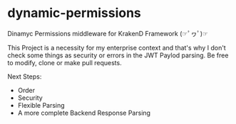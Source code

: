 # dynamic-permissions
Dinamyc Permissions middleware for KrakenD Framework (☞ﾟヮﾟ)☞

This Project is a necessity for my enterprise context and that's why I don't check some things as security or errors in the JWT Paylod parsing.
Be free to modify, clone or make pull requests.

Next Steps:
  - Order
  - Security
  - Flexible Parsing
  - A more complete Backend Response Parsing
